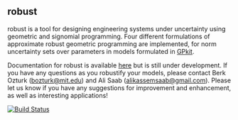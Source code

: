 ## robust
robust is a tool for designing engineering systems under uncertainty using geometric and signomial programming. Four different formulations of approximate robust geometric programming are implemented, for norm uncertainty sets over parameters in models formulated in [GPkit](https://github.com/convexengineering/gpkit). 

Documentation for robust is available [here](https://robust.readthedocs.io/en/latest/) but is still under development. If you have any questions as you robustify your models, please contact Berk Ozturk (bozturk@mit.edu) and Ali Saab (alikassemsaab@gmail.com). Please let us know if you have any suggestions for improvement and enhancement, as well as interesting applications!

[![Build Status](https://acdl.mit.edu/csi/buildStatus/icon?job=gpkit_ResearchModel_robust_Push)](https://acdl.mit.edu/csi/view/convexengineering/job/gpkit_ResearchModel_robust_Push/) 
